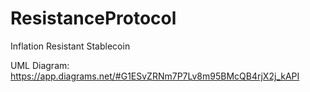 # ResistanceProtocol
Inflation Resistant Stablecoin

UML Diagram:
https://app.diagrams.net/#G1ESvZRNm7P7Lv8m95BMcQB4rjX2j_kAPI
